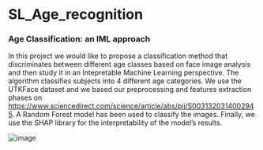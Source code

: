 # SL_Age_recognition

### Age Classification: an IML approach

In this project we would like to propose a classification method that discriminates between
different age classes based on face image analysis and then study it in an Intepretable Machine
Learning perspective. The algorithm classifies subjects into 4 different age categories. We use
the UTKFace dataset and we based our preprocessing and features extraction phases on https://www.sciencedirect.com/science/article/abs/pii/S0031320314002945. A
Random Forest model has been used to classify the images. Finally, we use the SHAP library
for the interpretability of the model’s results.

![image](https://www.google.com/url?sa=i&url=https%3A%2F%2Fvizansignblog.wordpress.com%2F2016%2F02%2F25%2Fuse-of-the-age-and-gender-recognition-digital-signage-system%2F&psig=AOvVaw3i2yYYhGjb6sELVsDow98j&ust=1626591582388000&source=images&cd=vfe&ved=0CAsQjRxqFwoTCJiyw4zE6fECFQAAAAAdAAAAABAO)
